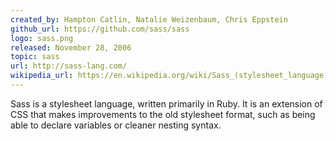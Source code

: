 ```yaml
---
created_by: Hampton Catlin, Natalie Weizenbaum, Chris Eppstein
github_url: https://github.com/sass/sass
logo: sass.png
released: November 28, 2006
topic: sass
url: http://sass-lang.com/
wikipedia_url: https://en.wikipedia.org/wiki/Sass_(stylesheet_language)
---
```

Sass is a stylesheet language, written primarily in Ruby. It is an extension of CSS that makes improvements to the old stylesheet format, such as being able to declare variables or cleaner nesting syntax.